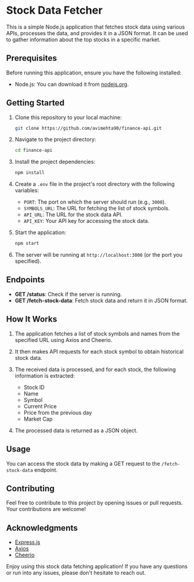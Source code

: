 # Stock Data Fetcher

This is a simple Node.js application that fetches stock data using various APIs, processes the data, and provides it in a JSON format. It can be used to gather information about the top stocks in a specific market.

## Prerequisites

Before running this application, ensure you have the following installed:

- Node.js: You can download it from [nodejs.org](https://nodejs.org/).

## Getting Started

1. Clone this repository to your local machine:

   ```bash
   git clone https://github.com/avimehta90/finance-api.git
   ```

2. Navigate to the project directory:

   ```bash
   cd finance-api
   ```

3. Install the project dependencies:

   ```bash
   npm install
   ```

4. Create a `.env` file in the project's root directory with the following variables:

   - `PORT`: The port on which the server should run (e.g., `3000`).
   - `SYMBOLS_URL`: The URL for fetching the list of stock symbols.
   - `API_URL`: The URL for the stock data API.
   - `API_KEY`: Your API key for accessing the stock data.

5. Start the application:

   ```bash
   npm start
   ```

6. The server will be running at `http://localhost:3000` (or the port you specified).

## Endpoints

- **GET /status**: Check if the server is running.
- **GET /fetch-stock-data**: Fetch stock data and return it in JSON format.

## How It Works

1. The application fetches a list of stock symbols and names from the specified URL using Axios and Cheerio.

2. It then makes API requests for each stock symbol to obtain historical stock data.

3. The received data is processed, and for each stock, the following information is extracted:

   - Stock ID
   - Name
   - Symbol
   - Current Price
   - Price from the previous day
   - Market Cap

4. The processed data is returned as a JSON object.

## Usage

You can access the stock data by making a GET request to the `/fetch-stock-data` endpoint.

## Contributing

Feel free to contribute to this project by opening issues or pull requests. Your contributions are welcome!

## Acknowledgments

- [Express.js](https://expressjs.com/)
- [Axios](https://axios-http.com/)
- [Cheerio](https://cheerio.js.org/)

Enjoy using this stock data fetching application! If you have any questions or run into any issues, please don't hesitate to reach out.
